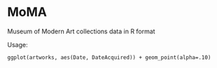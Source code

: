# MoMA
Museum of Modern Art collections data in R format

Usage:

`ggplot(artworks, aes(Date, DateAcquired)) + geom_point(alpha=.10)`

